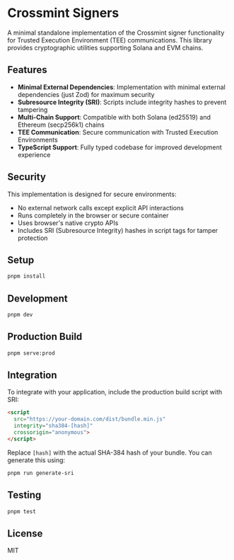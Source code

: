 <!-- [![cov](https://<you>.github.io/<repo>/badges/coverage.svg)](https://github.com/crossmint/signer-frames/actions)
 -->

# Crossmint Signers

A minimal standalone implementation of the Crossmint signer functionality for Trusted Execution Environment (TEE) communications. This library provides cryptographic utilities supporting Solana and EVM chains.

## Features

- **Minimal External Dependencies**: Implementation with minimal external dependencies (just Zod) for maximum security
- **Subresource Integrity (SRI)**: Scripts include integrity hashes to prevent tampering
- **Multi-Chain Support**: Compatible with both Solana (ed25519) and Ethereum (secp256k1) chains
- **TEE Communication**: Secure communication with Trusted Execution Environments
- **TypeScript Support**: Fully typed codebase for improved development experience

## Security

This implementation is designed for secure environments:

- No external network calls except explicit API interactions
- Runs completely in the browser or secure container
- Uses browser's native crypto APIs
- Includes SRI (Subresource Integrity) hashes in script tags for tamper protection

## Setup

```bash
pnpm install
```

## Development

```bash
pnpm dev
```

## Production Build

```bash
pnpm serve:prod
```

## Integration

To integrate with your application, include the production build script with SRI:

```html
<script 
  src="https://your-domain.com/dist/bundle.min.js" 
  integrity="sha384-[hash]" 
  crossorigin="anonymous">
</script>
```

Replace `[hash]` with the actual SHA-384 hash of your bundle. You can generate this using:

```bash
pnpm run generate-sri
```

## Testing

```bash
pnpm test
```

## License

MIT 